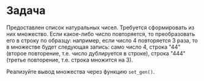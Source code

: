 # Задача

Предоставлен список натуральных чисел. Требуется сформировать из них множество. Если какое-либо число повторяется, то преобразовать его в строку по образцу: например, если число 4 повторяется 3 раза, то в множестве будет следующая запись: само число 4, строка "44" (второе повторение, т.е. число дублируется в строке), строка "444" (третье повторение, т.е. строка множится на 3).

Реализуйте вывод множества через функцию `set_gen()`.
